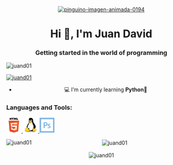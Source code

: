 <div id="Header" align="center">
    <a href="https://www.gifsanimados.org/cat-pingueinos-218.htm"><img src="https://www.gifsanimados.org/data/media/218/pinguino-imagen-animada-0194.gif" border="0" alt="pinguino-imagen-animada-0194" /></a>
    <h1 align="center">Hi 👋, I'm Juan David</h1>
<h3 align="center">Getting started in the world of programming</h3>

<p align="left"> <img src="https://komarev.com/ghpvc/?username=juand01&label=Profile%20views&color=0e75b6&style=flat" alt="juand01" /> </p>

<p align="left"> <a href="https://github.com/ryo-ma/github-profile-trophy"><img src="https://github-profile-trophy.vercel.app/?username=juand01" alt="juand01" /></a> </p>

- 💻 I’m currently learning **Python🐍**


</p>

<h3 align="left">Languages and Tools:</h3>
<p align="left"> <a href="https://www.w3.org/html/" target="_blank" rel="noreferrer"> <img src="https://raw.githubusercontent.com/devicons/devicon/master/icons/html5/html5-original-wordmark.svg" alt="html5" width="40" height="40"/> </a> <a href="https://www.linux.org/" target="_blank" rel="noreferrer"> <img src="https://raw.githubusercontent.com/devicons/devicon/master/icons/linux/linux-original.svg" alt="linux" width="40" height="40"/> </a> <a href="https://www.photoshop.com/en" target="_blank" rel="noreferrer"> <img src="https://raw.githubusercontent.com/devicons/devicon/master/icons/photoshop/photoshop-line.svg" alt="photoshop" width="40" height="40"/> </a> </p>

<p><img align="left" src="https://github-readme-stats.vercel.app/api/top-langs?username=juand01&show_icons=true&locale=en&layout=compact" alt="juand01" /></p>

<p>&nbsp;<img align="center" src="https://github-readme-stats.vercel.app/api?username=juand01&show_icons=true&locale=en" alt="juand01" /></p>

<p><img align="center" src="https://github-readme-streak-stats.herokuapp.com/?user=juand01&" alt="juand01" /></p>

